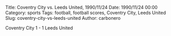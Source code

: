 Title: Coventry City vs. Leeds United, 1990/11/24
Date: 1990/11/24 00:00
Category: sports
Tags: football, football scores, Coventry City, Leeds United
Slug: coventry-city-vs-leeds-united
Author: carbonero


Coventry City 1 - 1 Leeds United
